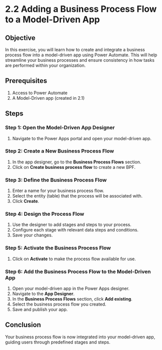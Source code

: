 # 2.2 Adding a Business Process Flow to a Model-Driven App

## Objective

In this exercise, you will learn how to create and integrate a business process flow into a model-driven app using Power Automate. This will help streamline your business processes and ensure consistency in how tasks are performed within your organization.

## Prerequisites

1. Access to Power Automate
2. A Model-Driven app (created in 2.1)

## Steps

### Step 1: Open the Model-Driven App Designer

1. Navigate to the Power Apps portal and open your model-driven app.

### Step 2: Create a New Business Process Flow

1. In the app designer, go to the **Business Process Flows** section.
2. Click on **Create business process flow** to create a new BPF.

### Step 3: Define the Business Process Flow

1. Enter a name for your business process flow.
2. Select the entity (table) that the process will be associated with.
3. Click **Create**.

### Step 4: Design the Process Flow

1. Use the designer to add stages and steps to your process.
2. Configure each stage with relevant data steps and conditions.
3. Save your changes.

### Step 5: Activate the Business Process Flow

1. Click on **Activate** to make the process flow available for use.

### Step 6: Add the Business Process Flow to the Model-Driven App

1. Open your model-driven app in the Power Apps designer.
2. Navigate to the **App Designer**.
3. In the **Business Process Flows** section, click **Add existing**.
4. Select the business process flow you created.
5. Save and publish your app.

## Conclusion

Your business process flow is now integrated into your model-driven app, guiding users through predefined stages and steps.
